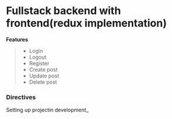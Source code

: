 # Fullstack backend with frontend(redux implementation)

__Features__
> - Login
> - Logout
> - Register
> - Create post
> - Update post
> - Delete post

### Directives
Setting up  projectin development_